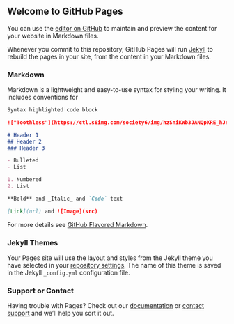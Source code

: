 ## Welcome to GitHub Pages

You can use the [editor on GitHub](https://github.com/Vidusesha/toothless/edit/master/index.md) to maintain and preview the content for your website in Markdown files.

Whenever you commit to this repository, GitHub Pages will run [Jekyll](https://jekyllrb.com/) to rebuild the pages in your site, from the content in your Markdown files.

### Markdown

Markdown is a lightweight and easy-to-use syntax for styling your writing. It includes conventions for

```markdown
Syntax highlighted code block

!["Toothless"](https://ctl.s6img.com/society6/img/hzSniKWb3JANQpKRE_hJnKiQdTE/w_700/canvas/~artwork/s6-0049/a/21398737_6103354/~~/chibi-toothless-canvas.jpg?wait=0&attempt=0)

# Header 1
## Header 2
### Header 3

- Bulleted
- List

1. Numbered
2. List

**Bold** and _Italic_ and `Code` text

[Link](url) and ![Image](src)
```

For more details see [GitHub Flavored Markdown](https://guides.github.com/features/mastering-markdown/).

### Jekyll Themes

Your Pages site will use the layout and styles from the Jekyll theme you have selected in your [repository settings](https://github.com/Vidusesha/toothless/settings). The name of this theme is saved in the Jekyll `_config.yml` configuration file.

### Support or Contact

Having trouble with Pages? Check out our [documentation](https://help.github.com/categories/github-pages-basics/) or [contact support](https://github.com/contact) and we’ll help you sort it out.
